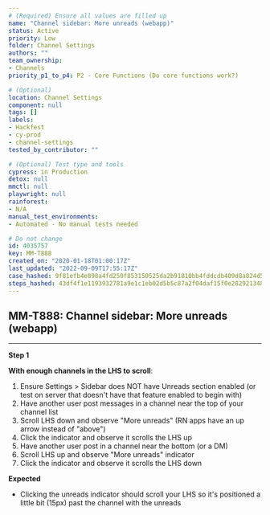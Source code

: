```yaml
---
# (Required) Ensure all values are filled up
name: "Channel sidebar: More unreads (webapp)"
status: Active
priority: Low
folder: Channel Settings
authors: ""
team_ownership: 
- Channels
priority_p1_to_p4: P2 - Core Functions (Do core functions work?)

# (Optional)
location: Channel Settings
component: null
tags: []
labels: 
- Hackfest
- cy-prod
- channel-settings
tested_by_contributor: ""

# (Optional) Test type and tools
cypress: in Production
detox: null
mmctl: null
playwright: null
rainforest: 
- N/A
manual_test_environments:
- Automated - No manual tests needed

# Do not change
id: 4035757
key: MM-T888
created_on: "2020-01-18T01:00:17Z"
last_updated: "2022-09-09T17:55:17Z"
case_hashed: 9f81efb4e898a4fd250f853150525da2b91810bb4fddcdb409d8a824d52d0f349266bdadef6a58212ec6da57cb0f0910
steps_hashed: 43df4f1e1193932781a9e1c1eb02d5b5c87a2f04daf15f0e28292134825424e0ce755b5aeedfeff7f98fc75d190eb29d
---
```


<!-- (Auto-generated) Based on frontmatter's "key" and "name" -->

## MM-T888: Channel sidebar: More unreads (webapp)

---

**Step 1**

**With enough channels in the LHS to scroll**:

1. Ensure Settings > Sidebar does NOT have Unreads section enabled (or test on server that doesn't have that feature enabled to begin with)
2. Have another user post messages in a channel near the top of your channel list
3. Scroll LHS down and observe "More unreads" (RN apps have an up arrow instead of "above")
4. Click the indicator and observe it scrolls the LHS up
5. Have another user post in a channel near the bottom (or a DM)
6. Scroll LHS up and observe "More unreads" indicator
7. Click the indicator and observe it scrolls the LHS down

**Expected**

- Clicking the unreads indicator should scroll your LHS so it's positioned a little bit (15px) past the channel with the unreads
